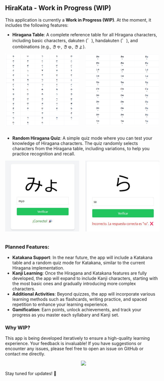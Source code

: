 ## HiraKata - Work in Progress (WIP)

This application is currently a **Work in Progress (WIP)**. At the moment, it includes the following features:

- **Hiragana Table**: A complete reference table for all Hiragana characters, including basic characters, dakuten (゛), handakuten (゜), and combinations (e.g., きゃ, きゅ, きょ).

<div style="display: flex; justify-content: space-between;">
  <img src="./public/img/hiragana-chart-01.png" alt="Tabla de Hiragana" style="width: 48%;">
  <img src="./public/img/hiragana-chart-02.png" alt="Tabla de Katakana" style="width: 48%;">
</div>

<br/>

- **Random Hiragana Quiz**: A simple quiz mode where you can test your knowledge of Hiragana characters. The quiz randomly selects characters from the Hiragana table, including variations, to help you practice recognition and recall.

<div style="display: flex; justify-content: space-between;">
  <img src="./public/img/hiragana-quizz-01.png" alt="Tabla de Hiragana" style="width: 48%;">
  <img src="./public/img/hiragana-quizz-02.png" alt="Tabla de Katakana" style="width: 48%;">
</div>

<br/>

### Planned Features:
- **Katakana Support**: In the near future, the app will include a Katakana table and a random quiz mode for Katakana, similar to the current Hiragana implementation.
- **Kanji Learning**: Once the Hiragana and Katakana features are fully developed, the app will expand to include Kanji characters, starting with the most basic ones and gradually introducing more complex characters.
- **Additional Activities**: Beyond quizzes, the app will incorporate various learning methods such as flashcards, writing practice, and spaced repetition to enhance your learning experience.
- **Gamification**: Earn points, unlock achievements, and track your progress as you master each syllabary and Kanji set.

### Why WIP?
This app is being developed iteratively to ensure a high-quality learning experience. Your feedback is invaluable! If you have suggestions or encounter any issues, please feel free to open an issue on GitHub or contact me directly.

<div align="center">

&nbsp;  [<img src="https://img.shields.io/badge/codecruz.mt@gmail.com-blue?logo=gmail">](mailto:codecruz.mt@gmail.com)

</div>

Stay tuned for updates! 🚀

